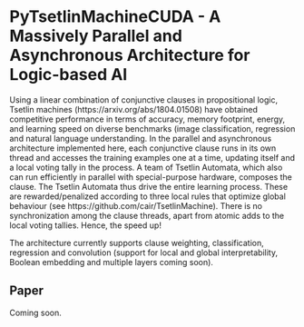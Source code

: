 # PyTsetlinMachineCUDA - A Massively Parallel and Asynchronous Architecture for Logic-based AI 

<p>
Using a linear combination of conjunctive clauses in propositional logic, Tsetlin machines (https://arxiv.org/abs/1804.01508) have obtained competitive performance in terms of accuracy, memory footprint, energy, and learning speed on diverse benchmarks (image classification, regression and natural language understanding. In the parallel and asynchronous architecture implemented here, each conjunctive clause runs in its own thread and accesses the training examples one at a time,  updating itself and a local voting tally in the process. A team of Tsetlin Automata, which also can run efficiently in parallel with special-purpose hardware, composes the clause. The Tsetlin Automata thus drive the entire learning process. These are rewarded/penalized according to three local rules that optimize global behaviour (see https://github.com/cair/TsetlinMachine). There is no synchronization among the clause threads, apart from atomic adds to the local voting tallies. Hence, the speed up!
</p>

<p>
The architecture currently supports clause weighting, classification, regression and convolution (support for local and global interpretability, Boolean embedding and multiple layers coming soon).
</p>

## Paper

Coming soon.
